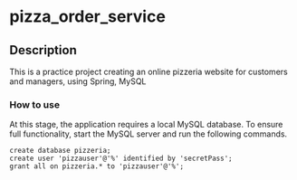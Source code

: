 # pizza_order_service

## Description
 This is a practice project creating an online pizzeria website for customers and managers, using Spring, MySQL
 
### How to use
At this stage, the application requires a local MySQL database. To ensure full functionality, start the MySQL server and run the following commands.

```
create database pizzeria;
create user 'pizzauser'@'%' identified by 'secretPass';
grant all on pizzeria.* to 'pizzauser'@'%';
```